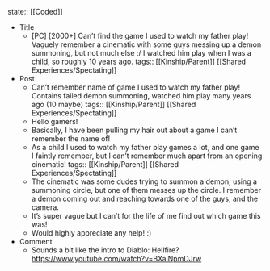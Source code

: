 state:: [[Coded]]

- Title
	- [PC] [2000+] Can’t find the game I used to watch my father play! Vaguely remember a cinematic with some guys messing up a demon summoning, but not much else :/ I watched him play when I was a child, so roughly 10 years ago.
	  tags:: [[Kinship/Parent]] [[Shared Experiences/Spectating]]
- Post
	- Can’t remember name of game I used to watch my father play! Contains failed demon summoning, watched him play many years ago (10 maybe)
	  tags:: [[Kinship/Parent]] [[Shared Experiences/Spectating]]
	- Hello gamers!
	- Basically, I have been pulling my hair out about a game I can’t remember the name of!
	- As a child I used to watch my father play games a lot, and one game I faintly remember, but I can’t remember much apart from an opening cinematic!
	  tags:: [[Kinship/Parent]] [[Shared Experiences/Spectating]]
	- The cinematic was some dudes trying to summon a demon, using a summoning circle, but one of them messes up the circle. I remember a demon coming out and reaching towards one of the guys, and the camera.
	- It’s super vague but I can’t for the life of me find out which game this was!
	- Would highly appreciate any help! :)
- Comment
	- Sounds a bit like the intro to Diablo: Hellfire? https://www.youtube.com/watch?v=BXaiNpmDJrw